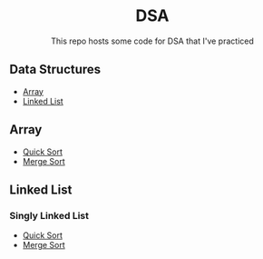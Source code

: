 <h1 align="center">DSA</h1>
<p align="center">This repo hosts some code for DSA that I've practiced</p>
 
## Data Structures
- <a href="#array">Array</a>
- <a href="#linked-list">Linked List</a>

<h2 id="array">Array</h2>

- <a href="./Array/QuickSort.cpp">Quick Sort</a>
- <a href="./Array/MergeSort.cpp">Merge Sort</a> 

<h2 id="linked-list">Linked List</h2>
<h3>Singly Linked List</h3>

- <a href="./LinkedList/Singly/QuickSort.cpp">Quick Sort</a>
- <a href="./LinkedList/Singly/MergeSort.cpp">Merge Sort</a>